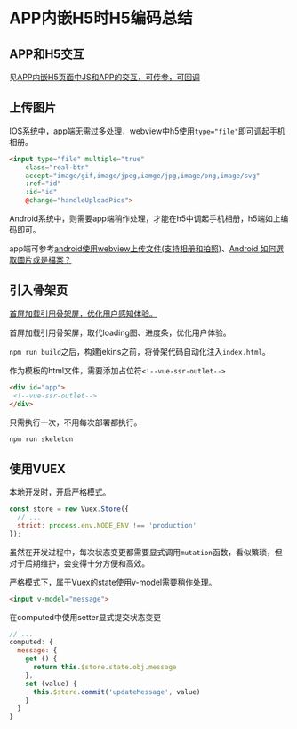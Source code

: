 # APP内嵌H5时H5编码总结

## APP和H5交互

见[APP内嵌H5页面中JS和APP的交互，可传参，可回调](https://github.com/careteenL/JsAndAppInteraction)

## 上传图片

IOS系统中，app端无需过多处理，webview中h5使用`type="file"`即可调起手机相册。
```html
<input type="file" multiple="true"
    class="real-btn"
    accept="image/gif,image/jpeg,iamge/jpg,image/png,image/svg"
    :ref="id"
    :id="id"
    @change="handleUploadPics">
```
Android系统中，则需要app端稍作处理，才能在h5中调起手机相册，h5端如上编码即可。

app端可参考[android使用webview上传文件(支持相册和拍照)](https://blog.csdn.net/woshinia/article/details/19030437)、[Android 如何選取圖片或是檔案？](https://magiclen.org/android-filechooser/)

## 引入骨架页

[首屏加载引用骨架屏，优化用户感知体验。](https://github.com/careteenL/vue-skeleton)

首屏加载引用骨架屏，取代loading图、进度条，优化用户体验。

`npm run build`之后，构建jekins之前，将骨架代码自动化注入`index.html`。

作为模板的html文件，需要添加占位符`<!--vue-ssr-outlet-->`

```html
<div id="app">
 <!--vue-ssr-outlet-->
</div>
```
只需执行一次，不用每次部署都执行。

```bash
npm run skeleton
```

## 使用VUEX

本地开发时，开启严格模式。
```js
const store = new Vuex.Store({
  // ...
  strict: process.env.NODE_ENV !== 'production'
});

```
虽然在开发过程中，每次状态变更都需要显式调用`mutation`函数，看似繁琐，但对于后期维护，会变得十分方便和高效。

严格模式下，属于Vuex的state使用v-model需要稍作处理。
```html
<input v-model="message">
```
在computed中使用setter显式提交状态变更
```js
// ...
computed: {
  message: {
    get () {
      return this.$store.state.obj.message
    },
    set (value) {
      this.$store.commit('updateMessage', value)
    }
  }
}
```
